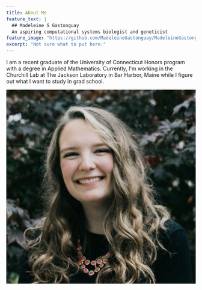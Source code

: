 ```yaml
---
title: About Me
feature_text: |
  ## Madeleine S Gastonguay
  An aspiring computational systems biologist and geneticist
feature_image: "https://github.com/MadeleineGastonguay/MadeleineGastonguay.github.io/blob/master/assets/images/header.png"
excerpt: "Not sure what to put here."
---
```


I am a recent graduate of the University of Connecticut Honors program with a degree in Applied Mathematics. Currently, I'm working in the Churchill Lab at The Jackson Laboratory in Bar Harbor, Maine while I figure out what I want to study in grad school. 


![head shot](assets/logos/logo.png)
